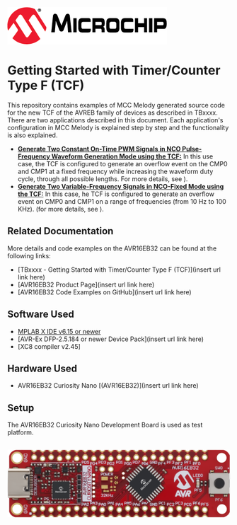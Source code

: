 [![MCHP](./images/microchip.png)](https://www.microchip.com)

# Getting Started with Timer/Counter Type F (TCF)

This repository contains examples of MCC Melody generated source code for the new TCF of the AVREB family of devices as described in TBxxxx. There are two applications described in this document. Each application's configuration in MCC Melody is explained step by step and the functionality  is also explained.

 * [<strong>Generate Two Constant On-Time PWM Signals in NCO Pulse-Frequency Waveform Generation Mode using the TCF:</strong>](./NCO-Pulse/readme.md) In this use case, the TCF is configured to generate an overflow event on the CMP0 and CMP1 at a fixed frequency while increasing the waveform duty cycle, through all possible lengths. For more details, see [<strong></strong>]()).
  * [<strong>Generate Two Variable-Frequency Signals in NCO-Fixed Mode using the TCF:</strong>](./NCO-Fixed/readme.md)  [<strong></strong>]() In this case, he TCF is configured to generate an overflow event on CMP0 and CMP1 on a range of frequencies (from 10 Hz to 100 KHz).
 (for more details, see [<strong></strong>]()).

## Related Documentation
More details and code examples on the AVR16EB32 can be found at the following links:
- [TBxxxx - Getting Started with Timer/Counter Type F (TCF)](insert url link here)
- [AVR16EB32 Product Page](insert url link here)
- [AVR16EB32 Code Examples on GitHub](insert url link here)

## Software Used
- [MPLAB X IDE v6.15 or newer](https://www.microchip.com/en-us/tools-resources/develop/mplab-x-ide)
- [AVR-Ex DFP-2.5.184 or newer Device Pack](insert url link here)
- [XC8 compiler v2.45]

## Hardware Used
- AVR16EB32 Curiosity Nano  [(AVR16EB32)](insert url link here)

## Setup
The AVR16EB32 Curiosity Nano Development Board is used as test platform.

<br><img src="images/AVR16EB32_Cnano_Board.png">